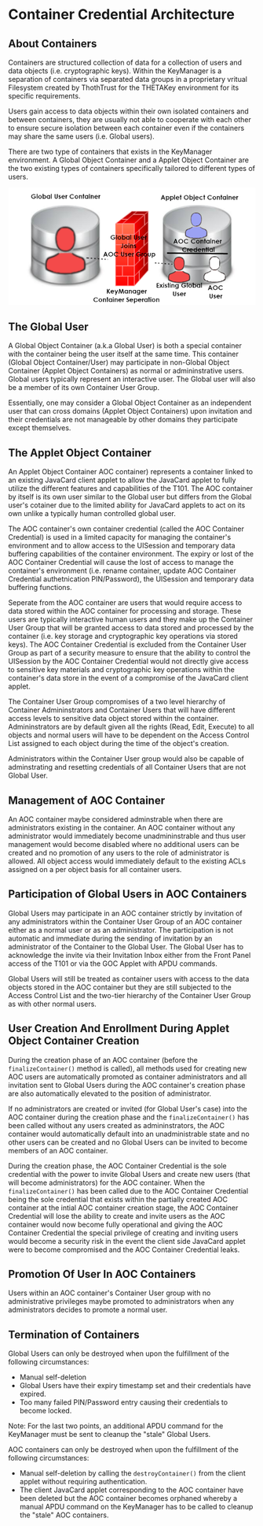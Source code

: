 # Container Credential Architecture #

## About Containers ##

Containers are structured collection of data for a collection of users and data objects (i.e. cryptographic keys). Within the KeyManager is a separation of containers via separated data groups in a proprietary vritual Filesystem created by ThothTrust for the THETAKey environment for its specific requirements.

Users gain access to data objects within their own isolated containers and between containers, they are usually not able to cooperate with each other to ensure secure isolation between each container even if the containers may share the same users (i.e. Global users).

There are two type of containers that exists in the KeyManager environment. A Global Object Container and a Applet Object Container are the two existing types of containers specifically 
tailored to different types of users.

![Container Security Model](/img/Credential-Security-Model.png)

## The Global User ##

A Global Object Container (a.k.a Global User) is both a special container with the container being  the user itself at the same time. This container (Global Object Container/User) may participate in non-Global Object Container (Applet Object Containers) as normal or admininstrative users. Global users typically represent an interactive user. The Global user will also be a member of its own Container User Group.

Essentially, one may consider a Global Object Container as an independent user that can cross domains (Applet Object Containers) upon invitation and their credentials are not manageable by other domains they participate except themselves.

## The Applet Object Container ##

An Applet Object Container AOC container) represents a container linked to an existing JavaCard client applet to allow the JavaCard applet to fully utilize the different features and capabilities of the T101. The AOC container by itself is its own user similar to the Global user but differs from the Global user's cotainer due to the limited ability for JavaCard applets to act on its own unlike a typically human controlled global user.

The AOC container's own container credential (called the AOC Container Credential) is used in a limited capacity for managing the container's environment and to allow access to the UISession and temporary data buffering capabilities of the container environment. The expiry or lost of the AOC Container Credential will cause the lost of access to manage the container's environment (i.e. rename container, update AOC Container Credential authetnication PIN/Password), the UISession and temporary data buffering functions.

Seperate from the AOC container are users that would require access to data stored within the AOC container for processing and storage. These users are typically interactive human users and they make up the Container User Group that will be granted access to data stored and processed by the container (i.e. key storage and cryptographic key operations via stored keys). The AOC Container Credential is excluded from the Container User Group as part of a security measure to ensure that the ability to control the UISession by the AOC Container Credential would not directly give access to sensitive key materials and cryptographic key operations within the container's data store in the event of a compromise of the JavaCard client applet.

The Container User Group compromises of a two level hierarchy of Container Admininstrators and Container Users that will have different access levels to sensitive data object stored within the container. Admininstrators are by default given all the rights (Read, Edit, Execute) to all objects and normal users will have to be dependent on the Access Control List assigned to each object during the time of the object's creation.

Administrators within the Container User group would also be capable of adminstrating and resetting credentials of all Container Users that are not Global User.

## Management of AOC Container ##

An AOC container maybe considered adminstrable when there are administrators existing in the container. An AOC container without any administrator would immediately become unadmininstrable and thus user management would become disabled where no additional users can be created and no promotion of any users to the role of administrator is allowed. All object access would immediately default to the existing ACLs assigned on a per object basis for all container users.

## Participation of Global Users in AOC Containers ##

Global Users may participate in an AOC container strictly by invitation of any administrators within the Container User Group of an AOC container either as a normal user or as an administrator. The participation is not automatic and immediate during the sending of invitation by an administrator of the Container to the Global User. The Global User has to acknowledge the invite via their Invitation Inbox either from the Front Panel access of the T101 or via the GOC Applet with APDU commands.

Global Users will still be treated as container users with access to the data objects stored in the AOC container but they are still subjected to the Access Control List and the two-tier hierarchy of the Container User Group as with other normal users.

## User Creation And Enrollment During Applet Object Container Creation ##

During the creation phase of an AOC container (before the `finalizeContainer()` method is called), all methods used for creating new AOC users are automatically promoted as container administrators and all invitation sent to Global Users during the AOC container's creation phase are also automatically elevated to the position of administrator.

If no administrators are created or invited (for Global User's case) into the AOC container during the creation phase and the `finalizeContainer()` has been called without any users created as admininstrators, the AOC container would automatically default into an unadministrable state and no other users can be created and no Global Users can be invited to become members of an AOC container.

During the creation phase, the AOC Container Credential is the sole credential with the power to invite Global Users and create new users (that will become administrators) for the AOC container. When the `finalizeContainer()` has been called due to the AOC Container Credential being the sole credential that exists within the partially created AOC container at the intial AOC container creation stage, the AOC Container Credential will lose the ability to create and invite users as
the AOC container would now become fully operational and giving the AOC Container Credential the special privilege of creating and inviting users would become a security risk in the event the client side JavaCard applet were to become compromised and the AOC Container Credential leaks.

## Promotion Of User In AOC Containers ##

Users within an AOC container's Container User group with no administrative privileges maybe promoted to administrators when any administrators decides to promote a normal user.

## Termination of Containers ##

Global Users can only be destroyed when upon the fulfillment of the following circumstances:
* Manual self-deletion
* Global Users have their expiry timestamp set and their credentials have expired.
* Too many failed PIN/Password entry causing their credentials to become locked.

Note: For the last two points, an additional APDU command for the KeyManager must be sent to cleanup the "stale" Global Users.

AOC containers can only be destroyed  when upon the fulfillment of the following circumstances:
* Manual self-deletion by calling the `destroyContainer()` from the client applet without requiring authentication.
* The client JavaCard applet corresponding to the AOC container have been deleted but the AOC container becomes orphaned whereby a manual APDU command on the KeyManager has to be called to cleanup the "stale" AOC containers.

